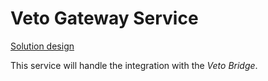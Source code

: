 # Veto Gateway Service

[Solution design](https://gamanza-group.atlassian.net/l/cp/mk1wmbT1)

This service will handle the integration with the *Veto Bridge*.